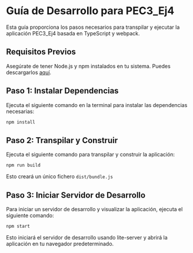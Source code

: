 # Guía de Desarrollo para PEC3_Ej4

Esta guía proporciona los pasos necesarios para transpilar y ejecutar la aplicación PEC3_Ej4 basada en TypeScript y webpack.

## Requisitos Previos

Asegúrate de tener Node.js y npm instalados en tu sistema. Puedes descargarlos [aquí](https://nodejs.org/).

## Paso 1: Instalar Dependencias

Ejecuta el siguiente comando en la terminal para instalar las dependencias necesarias:

```bash
npm install
```

## Paso 2: Transpilar y Construir

Ejecuta el siguiente comando para transpilar y construir la aplicación:

```bash
npm run build
```
Esto creará un único fichero `dist/bundle.js`

## Paso 3: Iniciar Servidor de Desarrollo

Para iniciar un servidor de desarrollo y visualizar la aplicación, ejecuta el siguiente comando:

```bash
npm start
```

Esto iniciará el servidor de desarrollo usando lite-server y abrirá la aplicación en tu navegador predeterminado.
